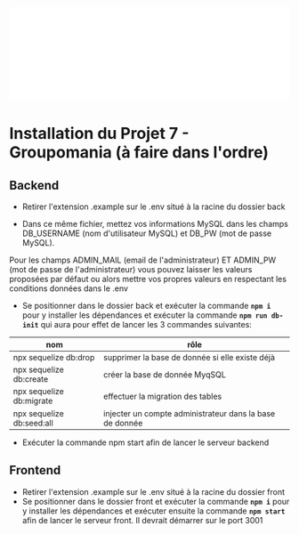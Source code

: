 
<p  align="center"><img  src="front\public\images\logos\logo-for-gihub.png"></p>

# Installation du Projet 7 - Groupomania (à faire dans l'ordre)

## Backend

- Retirer l'extension .example sur le .env situé à la racine du dossier back

- Dans ce même fichier, mettez vos informations MySQL dans les champs DB_USERNAME (nom d'utilisateur MySQL) et DB_PW (mot de passe MySQL). 

Pour les champs ADMIN_MAIL (email de l'administrateur) ET ADMIN_PW (mot de passe de l'administrateur) vous pouvez laisser les valeurs proposées par défaut ou alors mettre vos propres valeurs en respectant les conditions données dans le .env

- Se positionner dans le dossier back et exécuter la commande **`npm i`** pour y installer les dépendances et exécuter la commande **`npm run db-init`** qui aura pour effet de lancer les 3 commandes suivantes:

| nom|rôle  |
|--|--|
| npx sequelize db:drop| supprimer la base de donnée si elle existe déjà  
| npx sequelize db:create |  créer la base de donnée MyqSQL 
| npx sequelize db:migrate | effectuer la migration des tables
| npx sequelize db:seed:all | injecter un compte administrateur dans la base de donnée

- Exécuter la commande npm start afin de lancer le serveur backend

## Frontend

- Retirer l'extension .example sur le .env situé à la racine du dossier front
- Se positionner dans le dossier front et exécuter la commande **`npm i`** pour y installer les dépendances et exécuter ensuite la commande **`npm start`** afin de lancer le serveur front. Il devrait démarrer sur le port 3001